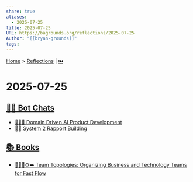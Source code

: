 ```yaml
---
share: true
aliases:
  - 2025-07-25
title: 2025-07-25
URL: https://bagrounds.org/reflections/2025-07-25
Author: "[[bryan-grounds]]"
tags: 
---
```

[Home](../index.md) > [Reflections](./index.md) | [⏮️](./2025-07-24.md)  
# 2025-07-25  
## [🤖💬 Bot Chats](../bot-chats/index.md)  
- [🧩🏢🤖 Domain Driven AI Product Development](../bot-chats/domain-driven-ai-product-development.md)  
- [🧠🤝 System 2 Rapport Building](../bot-chats/system-2-rapport-building.md)  
  
## [📚 Books](../books/index.md)  
- [🧑‍🤝‍🧑⚙️➡️ Team Topologies: Organizing Business and Technology Teams for Fast Flow](../books/team-topologies-organizing-business-and-technology-teams-for-fast-flow.md)